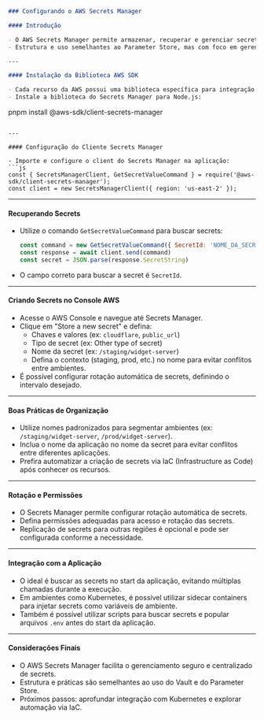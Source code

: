 ```markdown
### Configurando o AWS Secrets Manager

#### Introdução

- O AWS Secrets Manager permite armazenar, recuperar e gerenciar secrets de forma segura.
- Estrutura e uso semelhantes ao Parameter Store, mas com foco em gerenciamento avançado de secrets.

---

#### Instalação da Biblioteca AWS SDK

- Cada recurso da AWS possui uma biblioteca específica para integração.
- Instale a biblioteca do Secrets Manager para Node.js:
```

pnpm install @aws-sdk/client-secrets-manager

````

---

#### Configuração do Cliente Secrets Manager

- Importe e configure o client do Secrets Manager na aplicação:
```js
const { SecretsManagerClient, GetSecretValueCommand } = require('@aws-sdk/client-secrets-manager');
const client = new SecretsManagerClient({ region: 'us-east-2' });
````

---

#### Recuperando Secrets

- Utilize o comando `GetSecretValueCommand` para buscar secrets:
  ```js
  const command = new GetSecretValueCommand({ SecretId: 'NOME_DA_SECRET' })
  const response = await client.send(command)
  const secret = JSON.parse(response.SecretString)
  ```
- O campo correto para buscar a secret é `SecretId`.

---

#### Criando Secrets no Console AWS

- Acesse o AWS Console e navegue até Secrets Manager.
- Clique em "Store a new secret" e defina:
  - Chaves e valores (ex: `cloudflare`, `public_url`)
  - Tipo de secret (ex: Other type of secret)
  - Nome da secret (ex: `/staging/widget-server`)
  - Defina o contexto (staging, prod, etc.) no nome para evitar conflitos entre ambientes.
- É possível configurar rotação automática de secrets, definindo o intervalo desejado.

---

#### Boas Práticas de Organização

- Utilize nomes padronizados para segmentar ambientes (ex: `/staging/widget-server`, `/prod/widget-server`).
- Inclua o nome da aplicação no nome da secret para evitar conflitos entre diferentes aplicações.
- Prefira automatizar a criação de secrets via IaC (Infrastructure as Code) após conhecer os recursos.

---

#### Rotação e Permissões

- O Secrets Manager permite configurar rotação automática de secrets.
- Defina permissões adequadas para acesso e rotação das secrets.
- Replicação de secrets para outras regiões é opcional e pode ser configurada conforme a necessidade.

---

#### Integração com a Aplicação

- O ideal é buscar as secrets no start da aplicação, evitando múltiplas chamadas durante a execução.
- Em ambientes como Kubernetes, é possível utilizar sidecar containers para injetar secrets como variáveis de ambiente.
- Também é possível utilizar scripts para buscar secrets e popular arquivos `.env` antes do start da aplicação.

---

#### Considerações Finais

- O AWS Secrets Manager facilita o gerenciamento seguro e centralizado de secrets.
- Estrutura e práticas são semelhantes ao uso do Vault e do Parameter Store.
- Próximos passos: aprofundar integração com Kubernetes e explorar automação via IaC.
